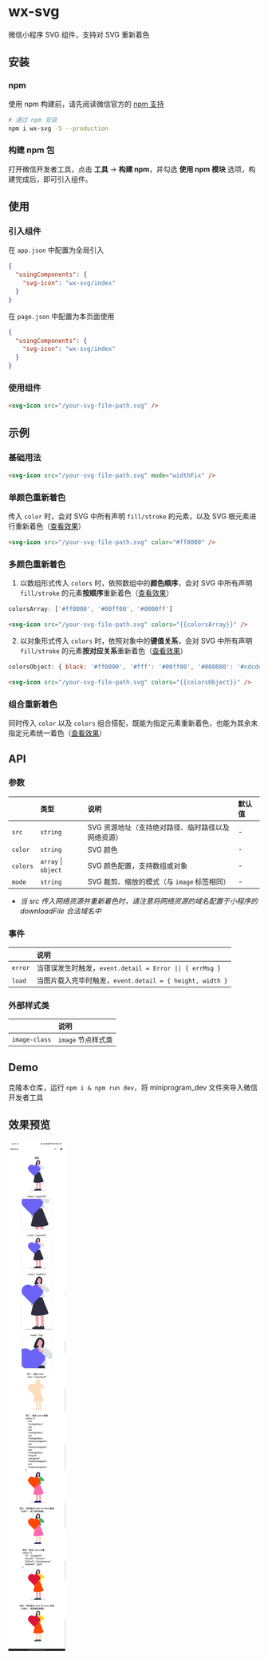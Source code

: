 # wx-svg

微信小程序 SVG 组件，支持对 SVG 重新着色

## 安装

### npm

使用 npm 构建前，请先阅读微信官方的 [npm 支持](https://developers.weixin.qq.com/miniprogram/dev/devtools/npm.html)

```bash
# 通过 npm 安装
npm i wx-svg -S --production
```

### 构建 npm 包

打开微信开发者工具，点击 **工具** -> **构建 npm**，并勾选 **使用 npm 模块** 选项，构建完成后，即可引入组件。

## 使用

### 引入组件

在 `app.json` 中配置为全局引入
```json
{
  "usingComponents": {
    "svg-icon": "wx-svg/index"
  }
}
```

在 `page.json` 中配置为本页面使用
```json
{
  "usingComponents": {
    "svg-icon": "wx-svg/index"
  }
}
```

### 使用组件

```html
<svg-icon src="/your-svg-file-path.svg" />
```

## 示例

### 基础用法

```html
<svg-icon src="/your-svg-file-path.svg" mode="widthFix" />
```

### 单颜色重新着色

传入 `color` 时，会对 SVG 中所有声明 `fill/stroke` 的元素，以及 SVG 根元素进行重新着色（[查看效果](#效果预览)）
```html
<svg-icon src="/your-svg-file-path.svg" color="#ff0000" />
```

### 多颜色重新着色

1. 以数组形式传入 `colors` 时，依照数组中的**颜色顺序**，会对 SVG 中所有声明 `fill/stroke` 的元素**按顺序**重新着色（[查看效果](#效果预览)）
```javascript
colorsArray: ['#ff0000', '#00ff00', '#0000ff']
```
```html
<svg-icon src="/your-svg-file-path.svg" colors="{{colorsArray}}" />
```
2. 以对象形式传入 `colors` 时，依照对象中的**键值关系**，会对 SVG 中所有声明 `fill/stroke` 的元素**按对应关系**重新着色（[查看效果](#效果预览)）
```javascript
colorsObject: { black: '#ff0000', '#fff': '#00ff00', '#808080': '#cdcdcd' }
```
```html
<svg-icon src="/your-svg-file-path.svg" colors="{{colorsObject}}" />
```

### 组合重新着色

同时传入 `color` 以及 `colors` 组合搭配，既能为指定元素重新着色，也能为其余未指定元素统一着色（[查看效果](#效果预览)）

## API

### 参数

||类型|说明|默认值|
|:-|:-|:-|:-|
|`src`|`string`|SVG 资源地址（支持绝对路径、临时路径以及网络资源）|-|
|`color`|`string`|SVG 颜色|-|
|`colors`|`array` \| `object`|SVG 颜色配置，支持数组或对象|-|
|`mode`|`string`|SVG 裁剪、缩放的模式（与 `image` 标签相同）|-|

* *当 src 传入网络资源并重新着色时，请注意将网络资源的域名配置于小程序的 downloadFile 合法域名中*

### 事件

||说明|
|:-|:-|
|`error`|当错误发生时触发，`event.detail = Error \|\| { errMsg }`|
|`load`|当图片载入完毕时触发，`event.detail = { height, width }`|

### 外部样式类

||说明|
|:-|:-|
|`image-class`|`image` 节点样式类|

## Demo

克隆本仓库，运行 `npm i & npm run dev`，将 miniprogram_dev 文件夹导入微信开发者工具

## 效果预览

![效果预览](screenshot.jpg)